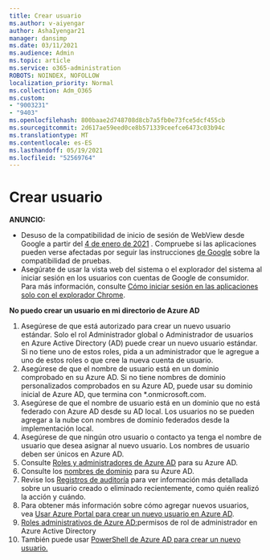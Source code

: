```yaml
---
title: Crear usuario
ms.author: v-aiyengar
author: AshaIyengar21
manager: dansimp
ms.date: 03/11/2021
ms.audience: Admin
ms.topic: article
ms.service: o365-administration
ROBOTS: NOINDEX, NOFOLLOW
localization_priority: Normal
ms.collection: Adm_O365
ms.custom:
- "9003231"
- "9403"
ms.openlocfilehash: 800baae2d748708d8cb7a5fb0e73fce5dcf455cb
ms.sourcegitcommit: 2d617ae59eed0ce8b571339ceefce6473c03b94c
ms.translationtype: MT
ms.contentlocale: es-ES
ms.lasthandoff: 05/19/2021
ms.locfileid: "52569764"
---
```

# <a name="create-user"></a>Crear usuario

**ANUNCIO:**

- Desuso de la compatibilidad de inicio de sesión de WebView desde Google a partir del [4 de enero de 2021](/azure/active-directory/external-identities/google-federation#deprecation-of-webview-sign-in-support) . Compruebe si las aplicaciones pueden verse afectadas por seguir las instrucciones [de Google](https://go.microsoft.com/fwlink/?linkid=2157323) sobre la compatibilidad de pruebas.
- Asegúrate de usar la vista web del sistema o el explorador del sistema al iniciar sesión en los usuarios con cuentas de Google de consumidor. Para más información, consulte [Cómo iniciar sesión en las aplicaciones solo con el explorador Chrome](/office365/troubleshoot/miscellaneous/chrome-behavior-affects-applications).

**No puedo crear un usuario en mi directorio de Azure AD**

1. Asegúrese de que está autorizado para crear un nuevo usuario estándar. Solo el rol Administrador global o Administrador de usuarios en Azure Active Directory (AD) puede crear un nuevo usuario estándar. Si no tiene uno de estos roles, pida a un administrador que le agregue a uno de estos roles o que cree la nueva cuenta de usuario.
1. Asegúrese de que el nombre de usuario está en un dominio comprobado en su Azure AD. Si no tiene nombres de dominio personalizados comprobados en su Azure AD, puede usar su dominio inicial de Azure AD, que termina con *.onmicrosoft.com.
1. Asegúrese de que el nombre de usuario está en un dominio que no está federado con Azure AD desde su AD local. Los usuarios no se pueden agregar a la nube con nombres de dominio federados desde la implementación local.
1. Asegúrese de que ningún otro usuario o contacto ya tenga el nombre de usuario que desea asignar al nuevo usuario. Los nombres de usuario deben ser únicos en Azure AD.
1. Consulte [Roles y administradores de Azure AD](https://portal.azure.com/#blade/Microsoft_AAD_IAM/ActiveDirectoryMenuBlade/RolesAndAdministrators) para su Azure AD.
1. Consulte los [nombres de dominio](https://portal.azure.com/#blade/Microsoft_AAD_IAM/ActiveDirectoryMenuBlade/RolesAndAdministrators) para su Azure AD.
1. Revise los [Registros de auditoría](https://portal.azure.com/#blade/Microsoft_AAD_IAM/ActiveDirectoryMenuBlade/RolesAndAdministrators) para ver información más detallada sobre un usuario creado o eliminado recientemente, como quién realizó la acción y cuándo.
1. Para obtener más información sobre cómo agregar nuevos usuarios, vea [Usar Azure Portal para crear un nuevo usuario en Azure AD](/azure/active-directory/active-directory-users-create-azure-portal).
1. [Roles administrativos de Azure AD:](/azure/active-directory/active-directory-assign-admin-roles)permisos de rol de administrador en Azure Active Directory
1. También puede usar [PowerShell de Azure AD para crear un nuevo usuario.](/powershell/module/azuread/new-azureaduser?view=azureadps-2.0)

